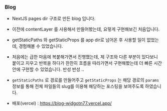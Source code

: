 ### Blog

- NextJS pages dir 구조로 만든 blog 입니다.
- 이전에 contentLayer 를 사용해서 만들어봤는데, 요렇게 구현해보긴 처음입니다.
- getStaticPaths 와 getStaticProps 를 app dir로 넘어온 후 사용할 일이 없었는데, 경험해볼 수 있었습니다.
- 처음에는 급한 마음에 복붙해가면서 진행했는데, 제 구조와 다른 부분이 있다보니 붙이고 지우고 반복을 하다가 찬찬히 흐름을 따라가면서 구현해봤는데 더 빠른 시간 안에 구현할 수 있었습니다. 반성 반성 ..
- `getStaticPaths` 로 경로를 만들어주고 `getStaticProps` 는 해당 경로의 `params` 정보를 통해 전체 파일들의 slug를 이용해 해당하는 포스팅을 보여주도록 하였습니다.

- 배포(vercel) : https://blog-wjdgotn77.vercel.app/
